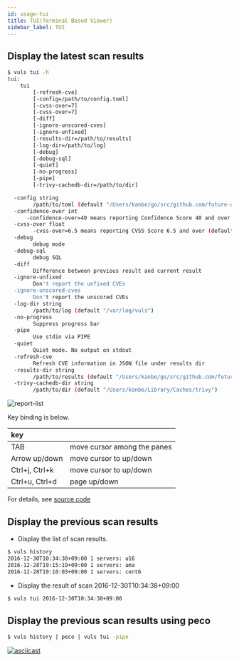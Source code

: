 ```yaml
---
id: usage-tui
title: TUI(Terminal Based Viewer)
sidebar_label: TUI
---
```


## Display the latest scan results

```bash
$ vuls tui -h
tui:
	tui
		[-refresh-cve]
		[-config=/path/to/config.toml]
		[-cvss-over=7]
		[-cvss-over=7]
		[-diff]
		[-ignore-unscored-cves]
		[-ignore-unfixed]
		[-results-dir=/path/to/results]
		[-log-dir=/path/to/log]
		[-debug]
		[-debug-sql]
		[-quiet]
		[-no-progress]
		[-pipe]
		[-trivy-cachedb-dir=/path/to/dir]

  -config string
    	/path/to/toml (default "/Users/kanbe/go/src/github.com/future-architect/vuls/config.toml")
  -confidence-over int
      -confidence-over=40 means reporting Confidence Score 40 and over (default: 80) (default 80)
  -cvss-over float
    	-cvss-over=6.5 means reporting CVSS Score 6.5 and over (default: 0 (means report all))
  -debug
    	debug mode
  -debug-sql
    	debug SQL
  -diff
    	Difference between previous result and current result
  -ignore-unfixed
    	Don't report the unfixed CVEs
  -ignore-unscored-cves
    	Don't report the unscored CVEs
  -log-dir string
    	/path/to/log (default "/var/log/vuls")
  -no-progress
    	Suppress progress bar
  -pipe
    	Use stdin via PIPE
  -quiet
    	Quiet mode. No output on stdout
  -refresh-cve
    	Refresh CVE information in JSON file under results dir
  -results-dir string
    	/path/to/results (default "/Users/kanbe/go/src/github.com/future-architect/vuls/results")
  -trivy-cachedb-dir string
    	/path/to/dir (default "/Users/kanbe/Library/Caches/trivy")

```

![report-list](/img/docs/hello-vuls-tui.png)

Key binding is below.

| key | |
|:-----------------|:-------|
| TAB | move cursor among the panes |
| Arrow up/down | move cursor to up/down |
| Ctrl+j, Ctrl+k | move cursor to up/down |
| Ctrl+u, Ctrl+d | page up/down |

For details, see [source code](https://github.com/future-architect/vuls/blob/master/report/tui.go)

## Display the previous scan results

- Display the list of scan results.

```bash
$ vuls history
2016-12-30T10:34:38+09:00 1 servers: u16
2016-12-28T19:15:19+09:00 1 servers: ama
2016-12-28T19:10:03+09:00 1 servers: cent6
```

- Display the result of scan 2016-12-30T10:34:38+09:00

```bash
$ vuls tui 2016-12-30T10:34:38+09:00
```

## Display the previous scan results using peco

```bash
$ vuls history | peco | vuls tui -pipe
```

[![asciicast](https://asciinema.org/a/emi7y7docxr60bq080z10t7v8.png)](https://asciinema.org/a/emi7y7docxr60bq080z10t7v8)
